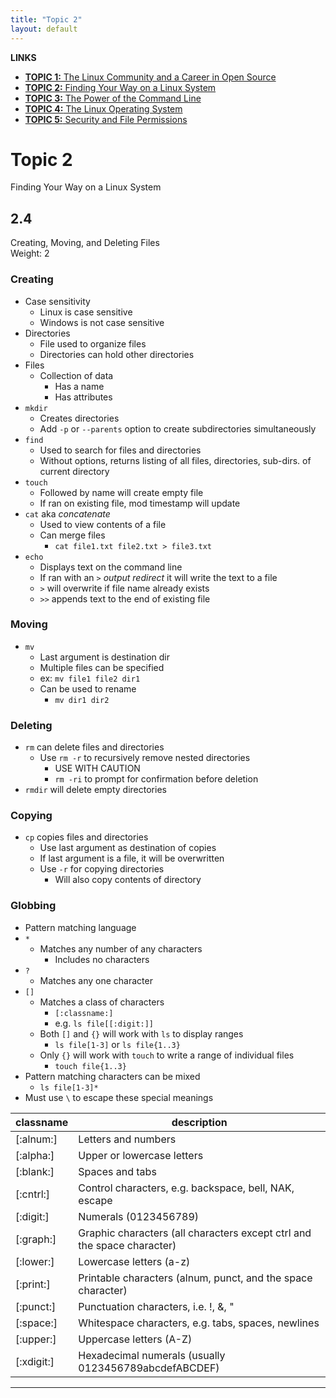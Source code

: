 ```yaml
---
title: "Topic 2"
layout: default
---
```


**LINKS**
- [**TOPIC 1:** The Linux Community and a Career in Open Source](https://bullintheserver.github.io/linuxstudysessions/topic1/1_1.html)
- [**TOPIC 2:** Finding Your Way on a Linux System](https://bullintheserver.github.io/linuxstudysessions/topic2/2_1.html)
- [**TOPIC 3:** The Power of the Command Line](https://bullintheserver.github.io/linuxstudysessions/topic3/3_1.html)
- [**TOPIC 4:** The Linux Operating System](https://bullintheserver.github.io/linuxstudysessions/topic4/4_1.html)
- [**TOPIC 5:** Security and File Permissions](https://bullintheserver.github.io/linuxstudysessions/topic5/5_1.html)

# Topic 2
Finding Your Way on a Linux System

## 2.4
Creating, Moving, and Deleting Files  
Weight: 2 

### Creating 

- Case sensitivity
    - Linux is case sensitive
    - Windows is not case sensitive 
- Directories
    - File used to organize files
    - Directories can hold other directories
- Files
    - Collection of data
        - Has a name
        - Has attributes
- `mkdir` 
    - Creates directories
    - Add `-p` or `--parents` option to create subdirectories simultaneously
- `find` 
    - Used to search for files and directories
    - Without options, returns listing of all files, directories, sub-dirs. of current directory
- `touch`
    - Followed by name will create empty file 
    - If ran on existing file, mod timestamp will update
- `cat` aka *concatenate*
    - Used to view contents of a file
    - Can merge files
        - `cat file1.txt file2.txt > file3.txt`
- `echo`
    - Displays text on the command line
    - If ran with an `>` *output redirect* it will write the text to a file
    - `>` will overwrite if file name already exists
    - `>>` appends text to the end of existing file

### Moving
- `mv`
    - Last argument is destination dir
    - Multiple files can be specified
    - ex: `mv file1 file2 dir1`
    - Can be used to rename
        - `mv dir1 dir2`

### Deleting
- `rm` can delete files and directories
    - Use `rm -r` to recursively remove nested directories
        - USE WITH CAUTION
        - `rm -ri` to prompt for confirmation before deletion
- `rmdir` will delete empty directories

### Copying
- `cp` copies files and directories
    - Use last argument as destination of copies
    - If last argument is a file, it will be overwritten 
    - Use `-r` for copying directories
        - Will also copy contents of directory

### Globbing
- Pattern matching language 
- `*` 
    - Matches any number of any characters
        - Includes no characters
- `?`
    - Matches any one character
- `[]`
    - Matches a class of characters 
        - `[:classname:]`
        - e.g. `ls file[[:digit:]]`
    - Both `[]` and `{}` will work with `ls` to display ranges
        - `ls file[1-3]` or `ls file{1..3}` 
    - Only `{}` will work with `touch` to write a range of individual files
        - `touch file{1..3}`
- Pattern matching characters can be mixed
    - `ls file[1-3]*`
- Must use `\` to escape these special meanings

| classname | description |
|-----------|-------------|
| [:alnum:] | Letters and numbers |
| [:alpha:] | Upper or lowercase letters |
| [:blank:] | Spaces and tabs |
| [:cntrl:] | Control characters, e.g. backspace, bell, NAK, escape |
| [:digit:] | Numerals (0123456789) |
| [:graph:] | Graphic characters (all characters except ctrl and the space character) |
| [:lower:] | Lowercase letters (a-z) |
| [:print:] | Printable characters (alnum, punct, and the space character) |
| [:punct:] | Punctuation characters, i.e. !, &, " |
| [:space:] | Whitespace characters, e.g. tabs, spaces, newlines |
| [:upper:] | Uppercase letters (A-Z) |
| [:xdigit:] | Hexadecimal numerals (usually 0123456789abcdefABCDEF) |

---